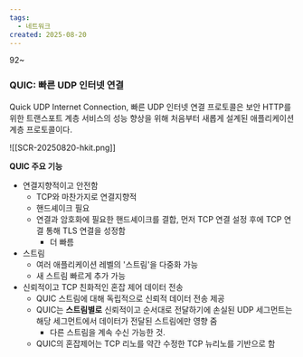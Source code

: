 ```yaml
---
tags:
  - 네트워크
created: 2025-08-20
---
```

92~ 


### QUIC: 빠른 UDP 인터넷 연결
Quick UDP Internet Connection, 빠른 UDP 인터넷 연결 프로토콜은 보안 HTTP를 위한 트랜스포트 계층 서비스의 성능 향상을 위해 처음부터 새롭게 설계된 애플리케이션 계층 프로토콜이다.

![[SCR-20250820-hkit.png]]

**QUIC 주요 기능**

- 연결지향적이고 안전함
	- TCP와 마찬가지로 연결지향적
	- 핸드셰이크 필요
	- 연결과 암호화에 필요한 핸드셰이크를 결합, 먼저 TCP 연결 설정 후에 TCP 연결 통해 TLS 연결을 성정함
		- 더 빠름
- 스트림
	- 여러 애플리케이션 레벨의 '스트림'을 다중화 가능
	- 새 스트림 빠르게 추가 가능
- 신뢰적이고 TCP 친화적인 혼잡 제어 데이터 전송
	- QUIC 스트림에 대해 독립적으로 신뢰적 데이터 전송 제공
	- QUIC는 **스트림별로** 신뢰적이고 순서대로 전달하기에 손실된 UDP 세그먼트는 해당 세그먼트에서 데이터가 전달된 스트림에만 영향 줌
		- 다른 스트림을 계속 수신 가능한 것.
	- QUIC의 혼잡제어는 TCP 리노를 약간 수정한 TCP 뉴리노를 기반으로 함
